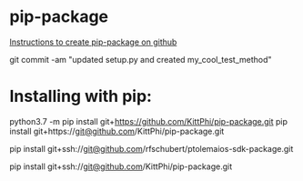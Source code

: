 # pip-package

[Instructions to create pip-package on github](https://dev.to/rf_schubert/how-to-create-a-pip-package-and-host-on-private-github-repo-58pa)

git commit -am "updated setup.py and created my_cool_test_method"

# Installing with pip:
python3.7 -m pip install git+https://github.com/KittPhi/pip-package.git
pip install git+https://git@github.com/KittPhi/pip-package.git


pip install git+ssh://git@github.com/rfschubert/ptolemaios-sdk-package.git

pip install git+ssh://git@github.com/KittPhi/pip-package.git